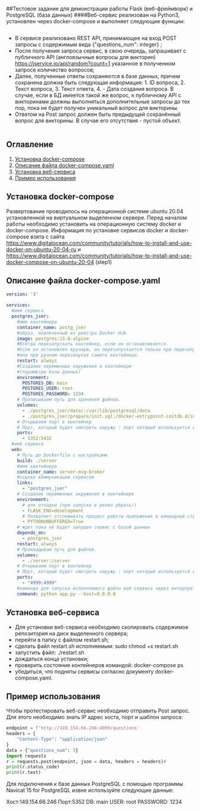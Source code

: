 ##Тестовое задание для демонстрации работы Flask (веб-фреймворк) и PostgreSQL (база данных)
####Веб-сервис реализован на Python3, установлен через docker-compose и выполняет следующие функции:
```
```
- В сервисе реализовано REST API, принимающее на вход POST запросы с содержимым вида {"questions_num": integer} ;
- После получения запроса сервис, в свою очередь, запрашивает с публичного API (англоязычные вопросы для викторин) https://jservice.io/api/random?count=1 указанное в полученном запросе количество вопросов;
- Далее, полученные ответы сохраняются в базе данных, причем сохранена должна быть следующая информация: 1. ID вопроса, 2. Текст вопроса, 3. Текст ответа, 4. - Дата создания вопроса. В случае, если в БД имеется такой же вопрос, к публичному API с викторинами должны выполняться дополнительные запросы до тех пор, пока не будет получен уникальный вопрос для викторины.
- Ответом на Post запрос должен быть предыдущей сохранённый вопрос для викторины. В случае его отсутствия - пустой объект.
```
```
## Оглавление

1. [Установка docker-compose](#Установка-docker-compose)
2. [Описание файла docker-compose.yaml](#Описание-файла-docker-compose.yaml)
3. [Установка веб-сервиса](#Установка-веб-сервиса)
4. [Пример использования](#Пример-использования)

## Установка docker-compose
Развертование проводилось на операционной системе ubuntu 20.04 установленной на виртуальном выделенном сервере. Перед началом работы необходимо установить на операционную систему docker и docker-compose. Информация по установке сервисов docker и docker-compose взята с сайта https://www.digitalocean.com/community/tutorials/how-to-install-and-use-docker-on-ubuntu-20-04-ru и https://www.digitalocean.com/community/tutorials/how-to-install-and-use-docker-compose-on-ubuntu-20-04 (step1) 

## Описание файла docker-compose.yaml

```yaml
version: '3'

services:
  #имя сервиса
  postgres_jser:
    #имя контейнера
    container_name: postg_jser
    #образ, извлеченный из реестра Docker Hub
    image: postgres:13.6-alpine
    #Всегда перезапускать контейнер, если он останавливается.
    #Если он остановлен вручную, он перезапускается только при перезапуске демона Docker
    #или при ручном перезапуске самого контейнера.
    restart: always
    #Создание переменных окружения в контейнере
    #(параметры базы данных)
    environment:
      POSTGRES_DB: main
      POSTGRES_USER: root
      POSTGRES_PASSWORD: 1234
    # Прописываем путь для хранения файлов.
    volumes:
      - ./postgres_jser/data/:/var/lib/postgresql/data
      - ./postgres_jser/prepare/init.sql:/docker-entrypoint-initdb.d/init.sql
    # Открываем порт в контейнер
    # Порт, который будет смотреть наружу : порт который используется внутри контейнера
    ports:
      - 5352:5432
  #имя сервиса
  web:
    # Путь до Dockerfile с настройками
    build: ./server
    #имя контейнера
    container_name: server-msg-broker
    #ссылка коммуникации сервисов
    links:
      - "postgres_jser"
    # Создание переменных окружения в контейнере
    environment:
      # для отладки (при запуске в релиз убрать!)
      - FLASK_ENV=development
      # Позволяет отслеживать процесс работы приложения в командной строке
      - PYTHONUNBUFFERED=True
    # ждет пока не будет запущен сервис с базой данных
    depends_on:
      - postgres_jser
    restart: always
    # Прокладывам путь для файлов. 
    volumes:
      - ./server:/server
    # Открываем порт в контейнер
    # Порт, который будет смотреть наружу : порт который используется внутри контейнера
    ports:
      - "4999:4999"
    #команда для запуска исполняемого файла веб-сервиса через интерпретотор
    command: python app.py --host=0.0.0.0


```
## Установка веб-сервиса
 - Для установки веб-сервиса необходимо скопировать содержимое репозитория на диск выделенного сервера;
 - перейти в папку с файлом restart.sh;
 - сделать файл restart.sh исполняемым:
 sudo chmod +x restart.sh
 - запустить файл:
 ./restart.sh
 - дождаться конца установки;
 - проверить состояние контейнеров командой:
 docker-compose ps
 - убедиться, что подняты сервисы согласно документу docker-compose.yaml.

## Пример использования
Чтобы протестировать веб-сервис необходимо отправить Post запрос. Для этого необходимо знать IP адрес хоста, порт и шаблон запроса:
```Python
endpoint = f'http://149.154.66.246:4999/questions'
headers = {
    "Content-Type": "application/json"
}
data = {"questions_num": 5}
import requests
r = requests.post(endpoint, json = data, headers = headers)#
print(r.status_code)
print(r.text)
```
Для подключения к базе данных PostgreSQL с помощью программы Navicat 15 for PostgreSQL извне используйте следующие данные:

Хост:149.154.66.246
Порт:5352
DB: main
USER: root
PASSWORD: 1234



